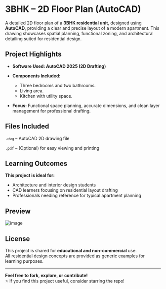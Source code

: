 # 3BHK – 2D Floor Plan (AutoCAD)

A detailed 2D floor plan of a **3BHK residential unit**, designed using **AutoCAD**, providing a clear and precise layout of a modern apartment. This drawing showcases spatial planning, functional zoning, and architectural detailing suited for residential design.

## Project Highlights
- **Software Used: AutoCAD 2025 (2D Drafting)**
- **Components Included:**
  - Three bedrooms and two bathrooms.
  - Living area.
  - Kitchen with utility space.
    
- **Focus:** Functional space planning, accurate dimensions, and clean layer management for professional drafting.

## Files Included
`.dwg` – AutoCAD 2D drawing file

`.pdf` – (Optional) for easy viewing and printing

## Learning Outcomes
**This project is ideal for:**
- Architecture and interior design students  
- CAD learners focusing on residential layout drafting  
- Professionals needing reference for typical apartment planning

## Preview
![image](https://github.com/user-attachments/assets/11537226-e5ff-40f2-a12d-61af525c30fb)


## License

This project is shared for **educational and non-commercial** use.  
All residential design concepts are provided as generic examples for learning purposes.

---

**Feel free to fork, explore, or contribute!**  
⭐ If you find this project useful, consider starring the repo!
